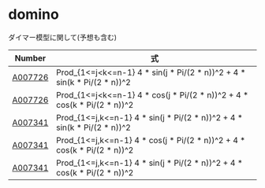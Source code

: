 # domino

ダイマー模型に関して(予想も含む)

| Number | 式 | 
| ----- | ----- | 
| [A007726](https://oeis.org/A007726) | Prod_{1<=j<k<=n-1} 4 * sin(j * Pi/(2 * n))^2 + 4 * sin(k * Pi/(2 * n))^2 | 
| [A007726](https://oeis.org/A007726) | Prod_{1<=j<k<=n-1} 4 * cos(j * Pi/(2 * n))^2 + 4 * cos(k * Pi/(2 * n))^2 | 
| [A007341](https://oeis.org/A007341) | Prod_{1<=j,k<=n-1} 4 * sin(j * Pi/(2 * n))^2 + 4 * sin(k * Pi/(2 * n))^2 | 
| [A007341](https://oeis.org/A007341) | Prod_{1<=j,k<=n-1} 4 * cos(j * Pi/(2 * n))^2 + 4 * cos(k * Pi/(2 * n))^2 | 
| [A007341](https://oeis.org/A007341) | Prod_{1<=j,k<=n-1} 4 * sin(j * Pi/(2 * n))^2 + 4 * cos(k * Pi/(2 * n))^2 | 
